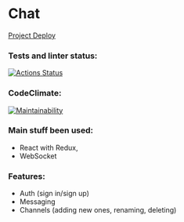 # Chat

[Project Deploy](https://chat-kv1d.onrender.com)

### Tests and linter status:
[![Actions Status](https://github.com/feot/frontend-project-12/actions/workflows/hexlet-check.yml/badge.svg)](https://github.com/feot/frontend-project-12/actions)

### CodeClimate:
[![Maintainability](https://api.codeclimate.com/v1/badges/9642226f2fca2c68a4eb/maintainability)](https://codeclimate.com/github/feot/frontend-project-12/maintainability)

### Main stuff been used:
 - React with Redux,
 - WebSocket

### Features:
 - Auth (sign in/sign up)
 - Messaging
 - Channels (adding new ones, renaming, deleting)
